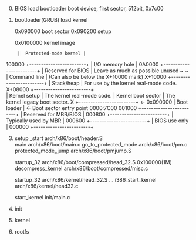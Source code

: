 0. BIOS
    load bootloader
    boot device, first sector, 512bit, 0x7c00

1. bootloader(GRUB)
    load kernel

    0x090000 boot sector
    0x090200 setup

    0x0100000 kernel image

        |  Protected-mode kernel |
100000  +------------------------+
	    |  I/O memory hole	     |
0A0000	+------------------------+
	    |  Reserved for BIOS	 |	Leave as much as possible unused
	    ~                        ~
	    |  Command line		     |	(Can also be below the X+10000 mark)
X+10000	+------------------------+
	    |  Stack/heap		     |	For use by the kernel real-mode code.
X+08000	+------------------------+	
	    |  Kernel setup		     |	The kernel real-mode code.
	    |  Kernel boot sector	 |	The kernel legacy boot sector.
X       +------------------------+  <- 0x090000
	    |  Boot loader		     |	<- Boot sector entry point 0000:7C00
001000	+------------------------+
	    |  Reserved for MBR/BIOS |
000800	+------------------------+
	    |  Typically used by MBR |
000600	+------------------------+ 
	    |  BIOS use only	     |
000000	+------------------------+

3. setup
    _start                          arch/x86/boot/header.S      
    main                            arch/x86/boot/main.c
    go_to_protected_mode            arch/x86/boot/pm.c
    protected_mode_jump             arch/x86/boot/pmjump.S

    startup_32                      arch/x86/boot/compressed/head_32.S 0x100000(1M)
    decompress_kernel               arch/x86/boot/compressed/misc.c

    startup_32                      arch/x86/kernel/head_32.S
    ...
    i386_start_kernel               arch/x86/kernel/head32.c

    start_kernel                    init/main.c
     
4. init

5. kernel 

6. rootfs
